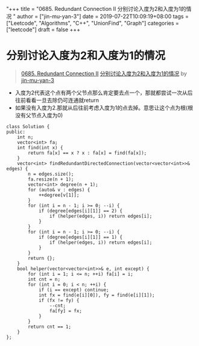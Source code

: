 "+++
title = "0685. Redundant Connection II 分别讨论入度为2和入度为1的情况 "
author = ["jin-mu-yan-3"]
date = 2019-07-22T10:09:19+08:00
tags = ["Leetcode", "Algorithms", "C++", "UnionFind", "Graph"]
categories = ["leetcode"]
draft = false
+++

# 分别讨论入度为2和入度为1的情况

> [0685. Redundant Connection II](https://leetcode-cn.com/problems/redundant-connection-ii/)
> [分别讨论入度为2和入度为1的情况](https://leetcode-cn.com/problems/redundant-connection-ii/solution/fen-bie-tao-lun-ru-du-wei-2he-ru-du-wei-1de-qing-k/) by [jin-mu-yan-3](https://leetcode-cn.com/u/jin-mu-yan-3/)

- 入度为2代表这个点有两个父节点那么肯定要去点一个，那就都尝试一次从后往前看看一旦去除仍可连通就return
- 如果没有入度为2.那就从后往前考虑入度为1的点去掉。意思让这个点为根(根没有父节点入度为0)

```
class Solution {
public:
    int n;
    vector<int> fa;
    int find(int x) {
        return fa[x] == x ? x : fa[x] = find(fa[x]);
    }
    vector<int> findRedundantDirectedConnection(vector<vector<int>>& edges) {
        n = edges.size(); 
        fa.resize(n + 1);
        vector<int> degree(n + 1);
        for (auto& v : edges) {
            ++degree[v[1]];
        }
        for (int i = n - 1; i >= 0; --i) {
            if (degree[edges[i][1]] == 2) {
                if (helper(edges, i)) return edges[i];
            }
        }
        for (int i = n - 1; i >= 0; --i) {
            if (degree[edges[i][1]] == 1) {
                if (helper(edges, i)) return edges[i];
            }
        }
        return {};
    }
    bool helper(vector<vector<int>>& e, int except) {
        for (int i = 1; i <= n; ++i) fa[i] = i;
        int cnt = n;
        for (int i = 0; i < n; ++i) {
            if (i == except) continue;
            int fx = find(e[i][0]), fy = find(e[i][1]);
            if (fx != fy) {
                --cnt;
                fa[fy] = fx;
            }
        }
        return cnt == 1;
    }
};
```
